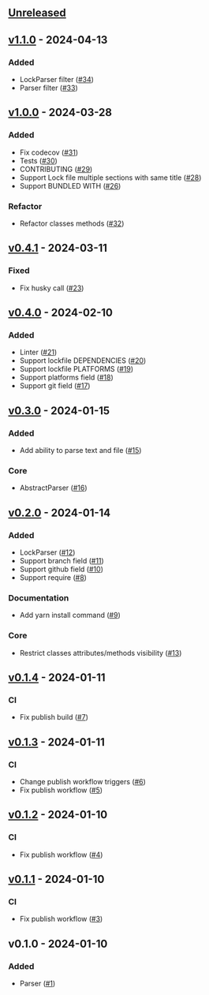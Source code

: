 ## [Unreleased](https://github.com/faissaloux/gemfile/compare/v1.1.0...main)

## [v1.1.0](https://github.com/faissaloux/gemfile/compare/v1.0.0...v1.1.0) - 2024-04-13
### Added
- LockParser filter ([#34](https://github.com/faissaloux/gemfile/pull/34))
- Parser filter ([#33](https://github.com/faissaloux/gemfile/pull/33))

## [v1.0.0](https://github.com/faissaloux/gemfile/compare/v0.4.1...v1.0.0) - 2024-03-28
### Added
- Fix codecov ([#31](https://github.com/faissaloux/gemfile/pull/31))
- Tests ([#30](https://github.com/faissaloux/gemfile/pull/30))
- CONTRIBUTING ([#29](https://github.com/faissaloux/gemfile/pull/29))
- Support Lock file multiple sections with same title ([#28](https://github.com/faissaloux/gemfile/pull/28))
- Support BUNDLED WITH ([#26](https://github.com/faissaloux/gemfile/pull/26))

### Refactor
- Refactor classes methods ([#32](https://github.com/faissaloux/gemfile/pull/32))

## [v0.4.1](https://github.com/faissaloux/gemfile/compare/v0.4.0...v0.4.1) - 2024-03-11
### Fixed
- Fix husky call ([#23](https://github.com/faissaloux/gemfile/pull/23))

## [v0.4.0](https://github.com/faissaloux/gemfile/compare/v0.3.0...v0.4.0) - 2024-02-10
### Added
- Linter ([#21](https://github.com/faissaloux/gemfile/pull/21))
- Support lockfile DEPENDENCIES ([#20](https://github.com/faissaloux/gemfile/pull/20))
- Support lockfile PLATFORMS ([#19](https://github.com/faissaloux/gemfile/pull/19))
- Support platforms field ([#18](https://github.com/faissaloux/gemfile/pull/18))
- Support git field ([#17](https://github.com/faissaloux/gemfile/pull/17))

## [v0.3.0](https://github.com/faissaloux/gemfile/compare/v0.2.0...v0.3.0) - 2024-01-15
### Added
- Add ability to parse text and file ([#15](https://github.com/faissaloux/gemfile/pull/15))

### Core
- AbstractParser ([#16](https://github.com/faissaloux/gemfile/pull/16))

## [v0.2.0](https://github.com/faissaloux/gemfile/compare/v0.1.4...v0.2.0) - 2024-01-14
### Added
- LockParser ([#12](https://github.com/faissaloux/gemfile/pull/12))
- Support branch field ([#11](https://github.com/faissaloux/gemfile/pull/11))
- Support github field ([#10](https://github.com/faissaloux/gemfile/pull/10))
- Support require ([#8](https://github.com/faissaloux/gemfile/pull/8))

### Documentation
- Add yarn install command ([#9](https://github.com/faissaloux/gemfile/pull/9))

### Core
- Restrict classes attributes/methods visibility ([#13](https://github.com/faissaloux/gemfile/pull/13))

## [v0.1.4](https://github.com/faissaloux/gemfile/compare/v0.1.3...v0.1.4) - 2024-01-11
### CI
- Fix publish build ([#7](https://github.com/faissaloux/gemfile/pull/7))

## [v0.1.3](https://github.com/faissaloux/gemfile/compare/v0.1.2...v0.1.3) - 2024-01-11
### CI
- Change publish workflow triggers ([#6](https://github.com/faissaloux/gemfile/pull/6))
- Fix publish workflow ([#5](https://github.com/faissaloux/gemfile/pull/5))

## [v0.1.2](https://github.com/faissaloux/gemfile/compare/v0.1.1...v0.1.2) - 2024-01-10
### CI
- Fix publish workflow ([#4](https://github.com/faissaloux/gemfile/pull/4))

## [v0.1.1](https://github.com/faissaloux/gemfile/compare/v0.1.0...v0.1.1) - 2024-01-10
### CI
- Fix publish workflow ([#3](https://github.com/faissaloux/gemfile/pull/3))

## v0.1.0 - 2024-01-10
### Added
- Parser ([#1](https://github.com/faissaloux/gemfile/pull/1))
